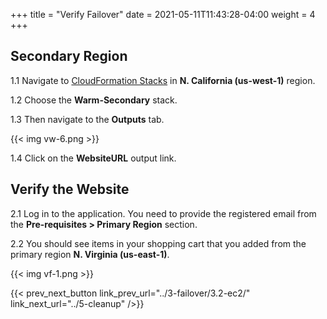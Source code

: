 +++
title = "Verify Failover"
date =  2021-05-11T11:43:28-04:00
weight = 4
+++

## Secondary Region

1.1 Navigate to [CloudFormation Stacks](https://console.aws.amazon.com/cloudformation/home?region=us-west-1#/stacks/) in **N. California (us-west-1)** region.

1.2 Choose the **Warm-Secondary** stack.

1.3 Then navigate to the **Outputs** tab.

{{< img vw-6.png >}}

1.4 Click on the **WebsiteURL** output link.

## Verify the Website

2.1 Log in to the application. You need to provide the registered email from the **Pre-requisites > Primary Region** section.

2.2 You should see items in your shopping cart that you added from the primary region **N. Virginia (us-east-1)**.

{{< img vf-1.png >}}

{{< prev_next_button link_prev_url="../3-failover/3.2-ec2/" link_next_url="../5-cleanup" />}}

